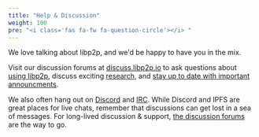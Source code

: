 ```yaml
---
title: "Help & Discussion"
weight: 100
pre: "<i class='fas fa-fw fa-question-circle'></i> "
---
```


We love talking about libp2p, and we'd be happy to have you in the mix.

Visit our discussion forums at [discuss.libp2p.io](https://discuss.libp2p.io) to ask questions about [using libp2p](https://discuss.libp2p.io/c/users), discuss exciting [research](https://discuss.libp2p.io/c/research), and [stay up to date with important announcments](https://discuss.libp2p.io/c/news). 

We also often hang out on [Discord](https://discord.com/channels/806902334369824788/942671304530747402) and [IRC](irc://irc.freenode.org/%23libp2p). While Discord and IPFS are great places for live chats, remember that discussions can get lost in a sea of messages. For long-lived discussion & support, [the discussion forums](https://discuss.libp2p.io) are the way to go.
